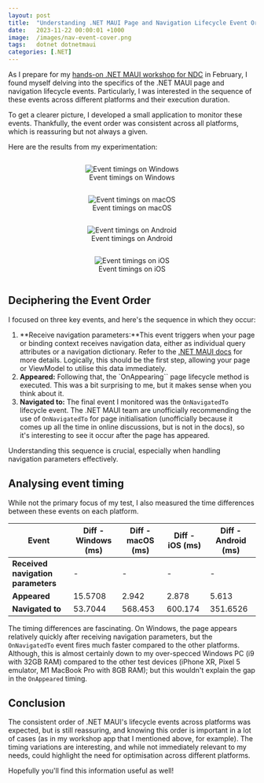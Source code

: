 ```yaml
---
layout: post
title:  "Understanding .NET MAUI Page and Navigation Lifecycle Event Order"
date:   2023-11-22 00:00:01 +1000
image:  /images/nav-event-cover.png
tags:   dotnet dotnetmaui
categories: [.NET]
---
```


As I prepare for my [hands-on .NET MAUI workshop for NDC](https://ndcsydney.com/workshops/hands-on-cross-platform-mobile-and-desktop-apps-with-net-maui/9b5cb208bd43) in February, I found myself delving into the specifics of the .NET MAUI page and navigation lifecycle events. Particularly, I was interested in the sequence of these events across different platforms and their execution duration.

To get a clearer picture, I developed a small application to monitor these events. Thankfully, the event order was consistent across all platforms, which is reassuring but not always a given.

Here are the results from my experimentation:

<div style="display: flex; flex-wrap: wrap; justify-content: space-around; align-items: center;">
    <figure style="flex: 50%; text-align: center;">
        <!-- Image 1: Windows -->
        <img src="/images/event-order-windows.png" alt="Event timings on Windows" style="max-width: 100%; height: auto;">
        <figcaption>Event timings on Windows</figcaption>
    </figure>
    <figure style="flex: 50%; text-align: center;">
        <!-- Image 2: macOS -->
        <img src="/images/event-order-macos.png" alt="Event timings on macOS" style="max-width: 100%; height: auto;">
        <figcaption>Event timings on macOS</figcaption>
    </figure>
    <figure style="flex: 50%; text-align: center;">
        <!-- Image 3: Android -->
        <img src="/images/event-order-android.png" alt="Event timings on Android" style="max-width: 100%; height: auto;">
        <figcaption>Event timings on Android</figcaption>
    </figure>
    <figure style="flex: 50%; text-align: center;">
        <!-- Image 4: iOS -->
        <img src="/images/event-order-ios.jpeg" alt="Event timings on iOS" style="max-width: 100%; height: auto;">
        <figcaption>Event timings on iOS</figcaption>
    </figure>
</div>


## Deciphering the Event Order

I focused on three key events, and here's the sequence in which they occur:

1. **Receive navigation parameters:**This event triggers when your page or binding context receives navigation data, either as individual query attributes or a navigation dictionary. Refer to the [.NET MAUI docs](https://learn.microsoft.com/dotnet/maui/fundamentals/shell/navigation?view=net-maui-8.0#pass-data) for more details. Logically, this should be the first step, allowing your page or ViewModel to utilise this data immediately.
2. **Appeared:** Following that, the `OnAppearing`` page lifecycle method is executed. This was a bit surprising to me, but it makes sense when you think about it.
3. **Navigated to:** The final event I monitored was the `OnNavigatedTo` lifecycle event. The .NET MAUI team are unofficially recommending the use of `OnNavigatedTo` for page initialisation (unofficially because it comes up all the time in online discussions, but is not in the docs), so it's interesting to see it occur after the page has appeared.

Understanding this sequence is crucial, especially when handling navigation parameters effectively.

## Analysing event timing

While not the primary focus of my test, I also measured the time differences between these events on each platform.

| Event                              | Diff - Windows (ms)  | Diff - macOS (ms)        | Diff - iOS (ms)   | Diff - Android (ms) |
|------------------------------------|----------------------|--------------------------|-------------------|---------------------|
| **Received navigation parameters** | -                    |  -                       | -                 | -                   |
| **Appeared**                       | 15.5708              |  2.942                   | 2.878             | 5.613               |
| **Navigated to**                   | 53.7044              |  568.453                 | 600.174           | 351.6526            |

The timing differences are fascinating. On Windows, the page appears relatively quickly after receiving navigation parameters, but the `OnNavigatedTo` event fires much faster compared to the other platforms. Although, this is almost certainly down to my over-specced Windows PC (i9 with 32GB RAM) compared to the other test devices (iPhone XR, Pixel 5 emulator, M1 MacBook Pro with 8GB RAM); but this wouldn't explain the gap in the `OnAppeared` timing.

## Conclusion

The consistent order of .NET MAUI's lifecycle events across platforms was expected, but is still reassuring, and knowing this order is important in a lot of cases (as in my workshop app that I mentioned above, for example). The timing variations are interesting, and while not immediately relevant to my needs, could highlight the need for optimisation across different platforms.

Hopefully you'll find this information useful as well!